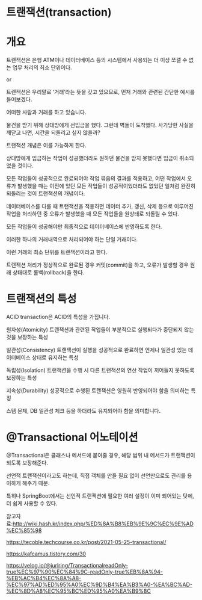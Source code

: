 트랜잭션(transaction)
===

개요
==

트랜잭션은 은행 ATM이나 데이터베이스 등의 시스템에서 사용되는 더 이상 쪼갤 수 없는 업무 처리의 최소 단위이다. 

or

트랜잭션은 우리말로 ‘거래’라는 뜻을 갖고 있으므로, 먼저 거래와 관련된 간단한 예시를 들어보겠다.

어떠한 사람과 거래를 하고 있습니다.

물건을 받기 위해 상대방에게 선입금을 했다.
그런데 벽돌이 도착했다.
사기당한 사실을 깨닫고 나면, 시간을 되돌리고 싶지 않을까?

트랜잭션 개념은 이를 가능하게 한다.

상대방에게 입금하는 작업이 성공했더라도 원하던 물건을 받지 못했다면 입금이 취소되었을 것이다.

모든 작업들이 성공적으로 완료되어야 작업 묶음의 결과를 적용하고, 어떤 작업에서 오류가 발생했을 때는 이전에 있던 모든 작업들이 성공적이었더라도 없었던 일처럼 완전히 되돌리는 것이 트랜잭션의 개념이다.

데이터베이스를 다룰 때 트랜잭션을 적용하면 데이터 추가, 갱신, 삭제 등으로 이루어진 작업을 처리하던 중 오류가 발생했을 때 모든 작업들을 원상태로 되돌릴 수 있다. 

모든 작업들이 성공해야만 최종적으로 데이터베이스에 반영하도록 한다.

이러한 하나의 거래내역으로 처리되어야 하는 단일 거래이다. 

이런 거래의 최소 단위를 트랜잭션이라고 한다. 

트랜잭션 처리가 정상적으로 완료된 경우 커밋(commit)을 하고, 오류가 발생할 경우 원래 상태대로 롤백(rollback)을 한다.

트랜잭션의 특성
===

ACID
transaction은 ACID의 특성을 가집니다.

원자성(Atomicity)
트랜잭션과 관련된 작업들이 부분적으로 실행되다가 중단되지 않는 것을 보장하는 특성

일관성(Consistency)
트랜잭션이 실행을 성공적으로 완료하면 언제나 일관성 있는 데이터베이스 상태로 유지하는 특성

독립성(Isolation)
트랜잭션을 수행 시 다른 트랜잭션의 연산 작업이 끼어들지 못하도록 보장하는 특성

지속성(Durability)
성공적으로 수행된 트랜잭션은 영원히 반영되어야 함을 의미하는 특징

스템 문제, DB 일관성 체크 등을 하더라도 유지되어야 함을 의미합니다.

@Transactional 어노테이션
===

@Transactional은 클래스나 메서드에 붙여줄 경우, 해당 범위 내 메서드가 트랜잭션이 되도록 보장해준다.

선언적 트랜잭션이라고도 하는데, 직접 객체를 만들 필요 없이 선언만으로도 관리를 용이하게 해주기 때문. 

특히나 SpringBoot에서는 선언적 트랜잭션에 필요한 여러 설정이 이미 되어있는 탓에, 더 쉽게 사용할 수 있다.





참고자료:http://wiki.hash.kr/index.php/%ED%8A%B8%EB%9E%9C%EC%9E%AD%EC%85%98

https://tecoble.techcourse.co.kr/post/2021-05-25-transactional/

https://kafcamus.tistory.com/30

https://velog.io/@jurlring/TransactionalreadOnly-true%EC%97%90%EC%84%9C-readOnly-true%EB%8A%94-%EB%AC%B4%EC%8A%A8-%EC%97%AD%ED%95%A0%EC%9D%B4%EA%B3%A0-%EA%BC%AD-%EC%8D%A8%EC%95%BC%ED%95%A0%EA%B9%8C

